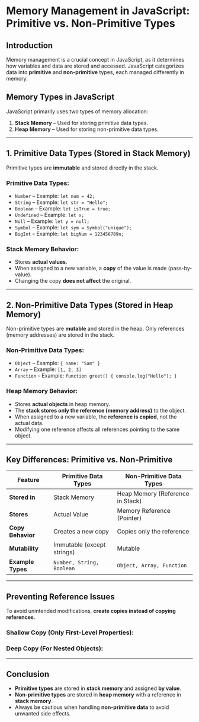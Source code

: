# Memory Management in JavaScript: Primitive vs. Non-Primitive Types

## Introduction
Memory management is a crucial concept in JavaScript, as it determines how variables and data are stored and accessed. JavaScript categorizes data into **primitive** and **non-primitive** types, each managed differently in memory.

## Memory Types in JavaScript
JavaScript primarily uses two types of memory allocation:
1. **Stack Memory** – Used for storing primitive data types.
2. **Heap Memory** – Used for storing non-primitive data types.

---

## 1. Primitive Data Types (Stored in Stack Memory)
Primitive types are **immutable** and stored directly in the stack.

### **Primitive Data Types:**
- `Number` – Example: `let num = 42;`
- `String` – Example: `let str = "Hello";`
- `Boolean` – Example: `let isTrue = true;`
- `Undefined` – Example: `let x;`
- `Null` – Example: `let y = null;`
- `Symbol` – Example: `let sym = Symbol("unique");`
- `BigInt` – Example: `let bigNum = 123456789n;`

### **Stack Memory Behavior:**
- Stores **actual values**.
- When assigned to a new variable, a **copy** of the value is made (pass-by-value).
- Changing the copy **does not affect** the original.

---

## 2. Non-Primitive Data Types (Stored in Heap Memory)
Non-primitive types are **mutable** and stored in the heap. Only references (memory addresses) are stored in the stack.

### **Non-Primitive Data Types:**
- `Object` – Example: `{ name: "Sam" }`
- `Array` – Example: `[1, 2, 3]`
- `Function` – Example: `function greet() { console.log("Hello"); }`

### **Heap Memory Behavior:**
- Stores **actual objects** in heap memory.
- The **stack stores only the reference (memory address)** to the object.
- When assigned to a new variable, the **reference is copied**, not the actual data.
- Modifying one reference affects all references pointing to the same object.

---

## Key Differences: Primitive vs. Non-Primitive
| Feature            | **Primitive Data Types** | **Non-Primitive Data Types** |
|-------------------|----------------------|--------------------------|
| **Stored in**     | Stack Memory         | Heap Memory (Reference in Stack) |
| **Stores**        | Actual Value         | Memory Reference (Pointer) |
| **Copy Behavior** | Creates a new copy   | Copies only the reference |
| **Mutability**    | Immutable (except strings) | Mutable |
| **Example Types** | `Number, String, Boolean` | `Object, Array, Function` |

---

## Preventing Reference Issues
To avoid unintended modifications, **create copies instead of copying references**.

### **Shallow Copy (Only First-Level Properties):**

### **Deep Copy (For Nested Objects):**

---

## Conclusion
- **Primitive types** are stored in **stack memory** and assigned **by value**.
- **Non-primitive types** are stored in **heap memory** with a reference in **stack memory**.
- Always be cautious when handling **non-primitive data** to avoid unwanted side effects.



